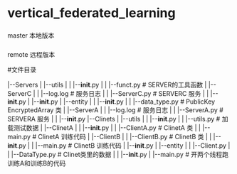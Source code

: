 # vertical_federated_learning

###
master 本地版本

###
remote 远程版本


#文件目录

   |--Servers
   |   |--utils
   |   |   |--__init__.py
   |   |   |--funct.py 								 # SERVER的工具函数
   |   |--ServerC
   |   |   |--log.log 									# 服务日志
   |   |   |--ServerC.py							  # SERVERC 服务 
   |   |   |--__init__.py
   |   |--__init__.py
   |   |--entity
   |   |   |--__init__.py
   |   |   |--data_type.py 						 # PublicKey EncryptedArray 类
   |   |--ServerA
   |   |   |--log.log  									# 服务日志
   |   |   |--ServerA.py 							  # SERVERA 服务 
   |   |   |--__init__.py
   |--Clinets
   |   |--utils
   |   |   |--__init__.py
   |   |   |--utils.py  								   # 加载测试数据
   |   |--ClinetA
   |   |   |--__init__.py
   |   |   |--ClientA.py								# ClinetA 类
   |   |   |--main.py									# ClinetA 训练代码
   |   |--ClientB
   |   |   |--ClientB.py								# ClinetB 类
   |   |   |--__init__.py
   |   |   |--main.py									# ClinetB 训练代码
   |   |--__init__.py
   |   |--entity
   |   |   |--Client.py
   |   |   |--DataType.py							 # Clinet类里的数据
   |   |   |--__init__.py
   |   |--main.py							 			  # 开两个线程跑训练A和训练B的代码